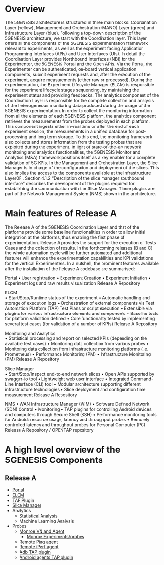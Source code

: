 # Overview

The 5GENESIS architecture is structured in three main blocks: Coordination Layer (yellow), Management and Orchestration (MANO) Layer (green) and Infrastructure Layer (blue).
Following a top-down description of the 5GENESIS architecture, we start with the Coordination layer. This layer offers all the components of the 5GENESIS experimentation framework relevant to experiments, as well as the experiment facing Application Programming Interfaces (APIs) and User Interfaces (UIs). In detail the Coordination Layer provides Northbound Interfaces (NBI) for the Experimenter, the 5GENESIS Portal and the Open APIs. Via the Portal, the Experimenter can be authenticated, on-board vertical application components, submit experiment requests and, after the execution of the experiment, acquire measurements (either raw or processed). During the experimentation, the Experiment Lifecycle Manager (ELCM) is responsible for the experiment lifecycle stages sequencing, by maintaining the experiment status and providing feedbacks. 
The analytics component of the Coordination Layer is responsible for the complete collection and analysis of the heterogeneous monitoring data produced during the usage of the 5GENESIS experimentation. In order to collect the monitoring information from all the elements of each 5GENESIS platform, the analytics component retrieves the measurements from the probes deployed in each platform. This component ingests either in-real time or after the end of each experiment session, the measurements in a unified database for post-processing and long term storage. To this end, the monitoring framework also collects and stores information from the testing probes that are exploited during the experiment.
In light of state-of-the-art network monitoring and analytics functionalities, the 5GENESIS Monitor and Analytics (M&A) framework positions itself as a key enabler for a complete validation of 5G KPIs.
In the Management and Orchestration Layer, the Slice Manager is in charge of the configuration and deployment of the slices. This also implies the access to the components available at the Infrastructure Layer0F . Section 4.1.2  “Description of the slice manager southbound interface” describes the development of the plugins required for establishing the communication with the Slice Manager. These plugins are part of the Network Management System (NMS) shown in the architecture. 

# Main features of Release A
The Release A of the 5GENESIS Coordination Layer and that of the platforms provide some baseline functionalities in order to allow initial integration at the platforms, thus enabling the first phase of experimentation. Release A provides the support for the execution of Tests Cases and the collection of results. In the forthcoming releases (B and C) the whole automation cycle will be further automated and additional features will enhance the experimentation capabilities and KPI validations for the vertical Experimenters. In a nutshell, the prominent features available after the installation of the Release A codebase are summarised:

Portal
•	User registration
•	Experiment Creation
•	Experiment Initiation
•	Experiment logs and raw results visualization 	Release A Repository

ELCM	
•	Start/Stop/Runtime status of the experiment
•	Automatic handling and storage of execution logs
•	Orchestration of external components via Test Automation Platform (TAP) Test Plans or script execution
•	Extensible via plugins for various infrastructure elements and components
•	Baseline tests for platform validation defined
•	Core functionality tested by implementing several test cases (for validation of a number of KPIs)	Release A Repository

Monitoring and Analytics	
•	Statistical processing and report on selected KPIs (depending on the available test cases) 
•	Monitoring data collection from various probes 
•	Monitoring data collection from infrastructure monitoring platforms (i.e. Prometheus)
•	Performance Monitoring (PM)
•	Infrastructure Monitoring (PM)	Release A Repository

Slice Manager	
•	Start/Stop/Inspect end-to-end network slices
•	Open APIs supported by swagger-io tool
•	Lightweight web user interface
•	Integrated Command-Line Interface (CLI) tool
•	Modular architecture supporting different infrastructure technologies
•	Slice deployment and configuration time measurement	Release A Repository

NMS	
•	WAN Infrastructure Manager (WIM) 
•	Software Defined Network (SDN) Control 
•	Monitoring
•	TAP plugins for controlling Android devices and computers through Secure Shell (SSH)
•	Performance monitoring tools for Android: resource usage, latency and throughput probes
•	Remotely controlled latency and throughput probes for Personal Computer (PC)	Release A Repository / OPENTAP repository

# A high level overview of the 5GENESIS Components

## Release A

* [Portal](https://github.com/5genesis/Portal/tree/release_A)
* [ELCM](https://github.com/5genesis/ELCM/tree/release_A)
* [TAP Plugin](https://github.com/5genesis/TAP-plugins/tree/release_A)
* [Slice Manager](https://github.com/5genesis/katana-slice_manager/tree/Release_A)
* Analytics
  * [Statistical Analysis](https://github.com/5genesis/Analytics/tree/Release-A) 
  * [Machine Learning Analysis](https://gitlab.fokus.fraunhofer.de/5genesis/analytics/tree/Release-A)
* Probes
  * [Monroe VN and Agent](https://github.com/5genesis/monroe-experiment-core/tree/ReleaseA)
      * [Monroe Experiments/probes](https://github.com/5genesis/monroe-experiments)
  * [Remote Ping agent](https://github.com/5genesis/Remote_Ping_Agent/tree/Release_A)
  * [Remote iPerf agent](https://github.com/5genesis/Remote_iPerf_Agent/tree/Release_A)
  * [Adb TAP plugin](https://gitlab.com/OpenTAP/Plugins/university-of-malaga/uma-android/-/tree/5genesis/release_a)
  * [Android agents TAP plugin](https://gitlab.com/OpenTAP/Plugins/university-of-malaga/uma-adb-agents/-/tree/5genesis/release_a)
